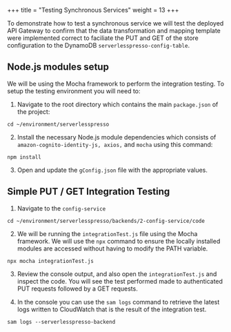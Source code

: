 +++
title = "Testing Synchronous Services"
weight = 13
+++

To demonstrate how to test a synchronous service we will test the deployed API Gateway to confirm that the data transformation and mapping template were implemented correct to faciliate the PUT and GET of the store configuration to the DynamoDB `serverlesspresso-config-table`.  

## Node.js modules setup ##
We will be using the Mocha framework to perform the integration testing. To setup the testing environment you will need to:
1. Navigate to the root directory which contains the main `package.json` of the project:
```
cd ~/environment/serverlesspresso
```
2. Install the necessary Node.js module dependencies which consists of `amazon-cognito-identity-js, axios,` and `mocha` using this command:
```code
npm install
```
3. Open and update the `gConfig.json` file with the appropriate values.


## Simple PUT / GET Integration Testing ##
1. Navigate to the `config-service`
```
cd ~/environment/serverlesspresso/backends/2-config-service/code
```
2. We will be running the `integrationTest.js` file using the Mocha framework. We will use the `npx` command to ensure the locally installed modules are accessed without having to modify the PATH variable.
```
npx mocha integrationTest.js
```

3. Review the console output, and also open the `integrationTest.js` and inspect the code. You will see the test performed made to authenticated PUT requests followed by a GET requests.

4. In the console you can use the `sam logs` command to retrieve the latest logs written to CloudWatch that is the result of the integration test.
```
sam logs --serverlesspresso-backend
```